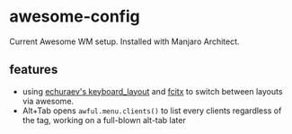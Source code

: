 # awesome-config

Current Awesome WM setup. Installed with Manjaro Architect.

## features
- using [echuraev's keyboard_layout](https://github.com/echuraev/keyboard_layout) and [fcitx](https://wiki.archlinux.org/index.php/Fcitx) to switch between layouts via awesome.
- Alt+Tab opens `awful.menu.clients()` to list every clients regardless of the tag, working on a full-blown alt-tab later
